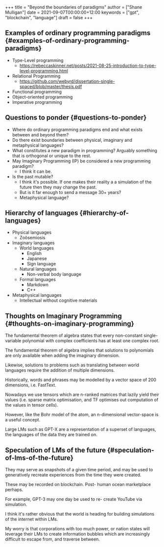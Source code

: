 +++
title = "Beyond the boundaries of paradigms"
author = ["Shane Mulligan"]
date = 2021-09-07T00:00:00+12:00
keywords = ["gpt", "blockchain", "language"]
draft = false
+++

## Examples of ordinary programming paradigms {#examples-of-ordinary-programming-paradigms}

-   Type-Level programming
    -   <https://rebeccaskinner.net/posts/2021-08-25-introduction-to-type-level-programming.html>
-   Relational Programming
    -   <https://github.com/webyrd/dissertation-single-spaced/blob/master/thesis.pdf>
-   Functional programming
-   Object-oriented programming
-   Imperative programming


## Questions to ponder {#questions-to-ponder}

-   Where do ordinary programming paradigms end and what exists between and beyond them?
-   Do there exist boundaries between physical, imaginary and metaphysical languages?
-   What constitutes a new paradigm in programming?
    Arguably something that is orthogonal or unique to the rest.
-   May Imaginary Programming (IP) be considered a new programming paradigm?
    -   I think it can be.
-   Is the past mutable?
    -   I think it's possible. If one makes their reality a
        a simulation of the future then they may
        change the past.
    -   But is it far enough to send a message 30+ years?
    -   Metaphysical language?


## Hierarchy of languages {#hierarchy-of-languages}

-   Physical languages
    -   Zoösemiosis
-   Imaginary languages
    -   World languages
        -   English
        -   Japanese
        -   Sign language
    -   Natural languages
        -   Non-verbal body language
    -   Formal languages
        -   Markdown
        -   C++
-   Metaphysical languages
    -   Intellectual without cognitive materials


## Thoughts on Imaginary Programming {#thoughts-on-imaginary-programming}

The fundamental theorem of algebra states that
every non-constant single-variable polynomial
with complex coefficients has at least one
complex root.

The fundamental theorem of algebra implies that
solutions to polynomials are only available
when adding the imaginary dimension.

Likewise, solutions to problems such as
translating between world languages require
the addition of multiple dimensions.

Historically, words and phrases may be
modelled by a vector space of 200 dimensions,
i.e. FastText.

Nowadays we use tensors which are n-ranked
matrices that lazily yield their values (i.e.
sparse matrix optimisation, and TF optimises
out computation of the values in tensor
cells).

However, like the Bohr model of the atom, an
n-dimensional vector-space is a useful
concept.

Large LMs such as GPT-X are a representation
of a superset of languages, the languages of
the data they are trained on.


## Speculation of LMs of the future {#speculation-of-lms-of-the-future}

They may serve as snapshots of a given time
period, and may be used to generatively
recreate experiences from the time they were
created.

These may be recorded on blockchain. Post-
human ocean marketplace perhaps.

For example, GPT-3 may one day be used to re-
create YouTube via simulation.

I think it's rather obvious that the world is
heading for building simulations of the
internet within LMs.

My worry is that corporations with too much
power, or nation states will leverage their
LMs to create information bubbles which are
increasingly difficult to escape from, and
traverse between.